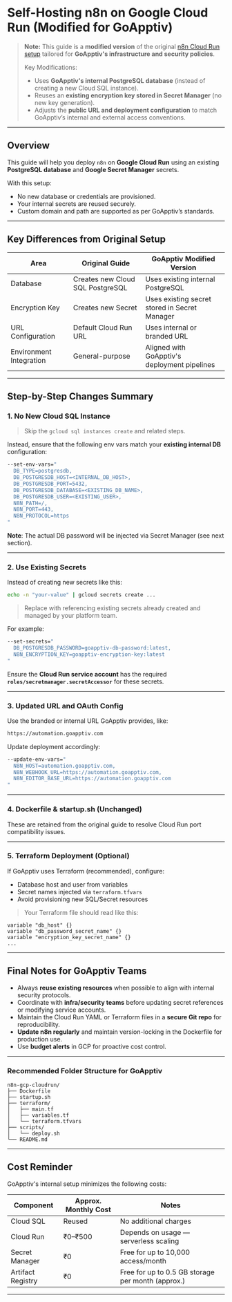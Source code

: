 # Self-Hosting n8n on Google Cloud Run (Modified for GoApptiv)

> **Note:** This guide is a **modified version** of the original [n8n Cloud Run setup](https://github.com/n8n-io) tailored for **GoApptiv's infrastructure and security policies**.
>
> Key Modifications:
>
> - Uses **GoApptiv's internal PostgreSQL database** (instead of creating a new Cloud SQL instance).
> - Reuses an **existing encryption key stored in Secret Manager** (no new key generation).
> - Adjusts the **public URL and deployment configuration** to match GoApptiv’s internal and external access conventions.

---

## Overview

This guide will help you deploy `n8n` on **Google Cloud Run** using an existing **PostgreSQL database** and **Google Secret Manager** secrets.

With this setup:

- No new database or credentials are provisioned.
- Your internal secrets are reused securely.
- Custom domain and path are supported as per GoApptiv’s standards.

---

## Key Differences from Original Setup

| Area                    | Original Guide                   | GoApptiv Modified Version                     |
| ----------------------- | -------------------------------- | --------------------------------------------- |
| Database                | Creates new Cloud SQL PostgreSQL | Uses existing internal PostgreSQL             |
| Encryption Key          | Creates new Secret               | Uses existing secret stored in Secret Manager |
| URL Configuration       | Default Cloud Run URL            | Uses internal or branded URL                  |
| Environment Integration | General-purpose                  | Aligned with GoApptiv's deployment pipelines  |

---

## Step-by-Step Changes Summary

### 1. **No New Cloud SQL Instance**

> Skip the `gcloud sql instances create` and related steps.

Instead, ensure that the following env vars match your **existing internal DB** configuration:

```bash
--set-env-vars="
  DB_TYPE=postgresdb,
  DB_POSTGRESDB_HOST=<INTERNAL_DB_HOST>,
  DB_POSTGRESDB_PORT=5432,
  DB_POSTGRESDB_DATABASE=<EXISTING_DB_NAME>,
  DB_POSTGRESDB_USER=<EXISTING_USER>,
  N8N_PATH=/,
  N8N_PORT=443,
  N8N_PROTOCOL=https
"
```

**Note**: The actual DB password will be injected via Secret Manager (see next section).

---

### 2. **Use Existing Secrets**

Instead of creating new secrets like this:

```bash
echo -n "your-value" | gcloud secrets create ...
```

> Replace with referencing existing secrets already created and managed by your platform team.

For example:

```bash
--set-secrets="
  DB_POSTGRESDB_PASSWORD=goapptiv-db-password:latest,
  N8N_ENCRYPTION_KEY=goapptiv-encryption-key:latest
"
```

Ensure the **Cloud Run service account** has the required **`roles/secretmanager.secretAccessor`** for these secrets.

---

### 3. **Updated URL and OAuth Config**

Use the branded or internal URL GoApptiv provides, like:

```bash
https://automation.goapptiv.com
```

Update deployment accordingly:

```bash
--update-env-vars="
  N8N_HOST=automation.goapptiv.com,
  N8N_WEBHOOK_URL=https://automation.goapptiv.com,
  N8N_EDITOR_BASE_URL=https://automation.goapptiv.com
"
```

---

### 4. **Dockerfile & startup.sh (Unchanged)**

These are retained from the original guide to resolve Cloud Run port compatibility issues.

---

### 5. **Terraform Deployment (Optional)**

If GoApptiv uses Terraform (recommended), configure:

- Database host and user from variables
- Secret names injected via `terraform.tfvars`
- Avoid provisioning new SQL/Secret resources

> Your Terraform file should read like this:

```hcl
variable "db_host" {}
variable "db_password_secret_name" {}
variable "encryption_key_secret_name" {}
...
```

---

## Final Notes for GoApptiv Teams

- Always **reuse existing resources** when possible to align with internal security protocols.
- Coordinate with **infra/security teams** before updating secret references or modifying service accounts.
- Maintain the Cloud Run YAML or Terraform files in a **secure Git repo** for reproducibility.
- **Update n8n regularly** and maintain version-locking in the Dockerfile for production use.
- Use **budget alerts** in GCP for proactive cost control.

---

### Recommended Folder Structure for GoApptiv

```
n8n-gcp-cloudrun/
├── Dockerfile
├── startup.sh
├── terraform/
│   ├── main.tf
│   ├── variables.tf
│   └── terraform.tfvars
├── scripts/
│   └── deploy.sh
└── README.md
```

---

## Cost Reminder

GoApptiv's internal setup minimizes the following costs:

| Component         | Approx. Monthly Cost | Notes                                             |
| ----------------- | -------------------- | ------------------------------------------------- |
| Cloud SQL         | Reused               | No additional charges                             |
| Cloud Run         | ₹0–₹500              | Depends on usage — serverless scaling             |
| Secret Manager    | ₹0                   | Free for up to 10,000 access/month                |
| Artifact Registry | ₹0                   | Free for up to 0.5 GB storage per month (approx.) |

---
